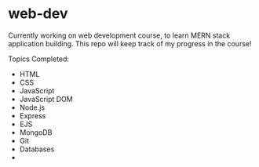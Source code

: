 # web-dev
Currently working on web development course, to learn MERN stack application building. This repo will keep track of my progress in the course!

Topics Completed:
- HTML
- CSS
- JavaScript
- JavaScript DOM
- Node.js
- Express
- EJS
- MongoDB
- Git
- Databases
- 
